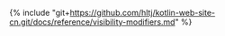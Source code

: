 {% include "git+https://github.com/hltj/kotlin-web-site-cn.git/docs/reference/visibility-modifiers.md" %}
